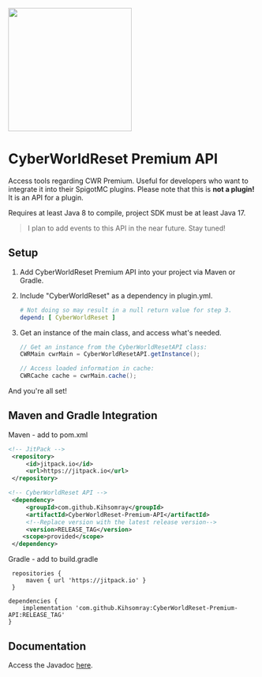 <img src="https://dev.zerotoil.net/cyberworldreset-premium/images/CWR_Prototype_2022_Logo_Colored.png" width="250" height="250"></img>
# CyberWorldReset Premium API
Access tools regarding CWR Premium. Useful for developers who want to integrate it into their SpigotMC plugins. Please note that this is **not a plugin!** It is an API for a plugin.

Requires at least Java 8 to compile, project SDK must be at least Java 17.

> I plan to add events to this API in the near future. Stay tuned!

## Setup
1. Add CyberWorldReset Premium API into your project via Maven or Gradle.

2. Include "CyberWorldReset" as a dependency in plugin.yml.
   ```yaml
   # Not doing so may result in a null return value for step 3.
   depend: [ CyberWorldReset ]
   ```

4. Get an instance of the main class, and access what's needed.
    ```java
   // Get an instance from the CyberWorldResetAPI class:
   CWRMain cwrMain = CyberWorldResetAPI.getInstance();

   // Access loaded information in cache:
   CWRCache cache = cwrMain.cache();
   ```

And you're all set!

## Maven and Gradle Integration
Maven - add to pom.xml
```xml
<!-- JitPack -->
 <repository>
     <id>jitpack.io</id>
     <url>https://jitpack.io</url>
 </repository>
```
```xml
<!-- CyberWorldReset API -->
 <dependency>
     <groupId>com.github.Kihsomray</groupId>
     <artifactId>CyberWorldReset-Premium-API</artifactId>
     <!--Replace version with the latest release version-->
     <version>RELEASE_TAG</version>
    <scope>provided</scope>
 </dependency>
```

Gradle - add to build.gradle
```
 repositories {
     maven { url 'https://jitpack.io' }
 }
```
```
dependencies {
    implementation 'com.github.Kihsomray:CyberWorldReset-Premium-API:RELEASE_TAG'
}
```

## Documentation
Access the Javadoc [here](https://dev.zerotoil.net/cyberworldreset-premium/api/).

